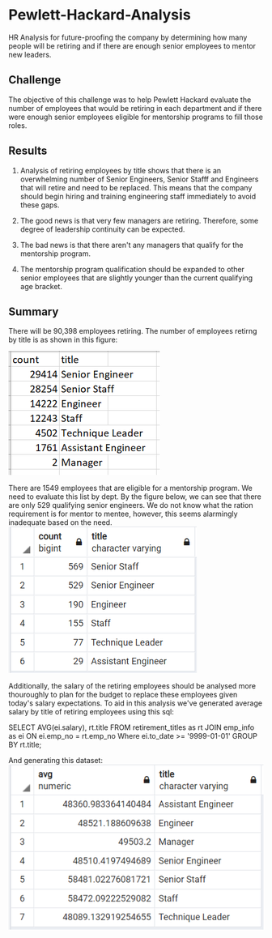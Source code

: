 # Pewlett-Hackard-Analysis
HR Analysis for future-proofing the company by determining how many people will be retiring and if there are enough senior employees to mentor new leaders.

## Challenge
The objective of this challenge was to help Pewlett Hackard evaluate the number of employees that would be retiring in each department and if there were enough senior employees eligible for mentorship programs to fill those roles.

## Results
1. Analysis of retiring employees by title shows that there is an overwhelming number of Senior Engineers, Senior Stafff and Engineers that will retire and need to be replaced. This means that the company should begin hiring and training engineering staff immediately to avoid these gaps. 

2. The good news is that very few managers are retiring. Therefore, some degree of leadership continuity can be expected.

3. The bad news is that there aren't any managers that qualify for the mentorship program.

4. The mentorship program qualification should be expanded to other senior employees that are slightly younger than the current qualifying age bracket.

## Summary
There will be 90,398 employees retiring. The number of employees retirng by title is as shown in this figure:

![Retiring_titles.PNG](/analysis/Retiring_titles.PNG)


There are 1549 employees that are eligible for a mentorship program. We need to evaluate this list by dept. By the figure below, we can see that there are only 529 qualifying senior engineers. We do not know what the ration requirement is for mentor to mentee, however, this seems alarmingly inadequate based on the need.
![mentorship_by_title.PNG](/analysis/mentorship_by_title.PNG)

Additionally, the salary of the retiring employees should be analysed more thouroughly to plan for the budget to replace these employees given today's salary expectations. To aid in this analysis we've generated average salary by title of retiring employees using this sql:

SELECT AVG(ei.salary), rt.title
FROM retirement_titles as rt
JOIN emp_info as ei
	ON ei.emp_no = rt.emp_no
Where ei.to_date >= '9999-01-01'
GROUP BY rt.title;

And generating this dataset: 
![avg_salary_by_title.PNG](/analysis/avg_salary_by_title.PNG)